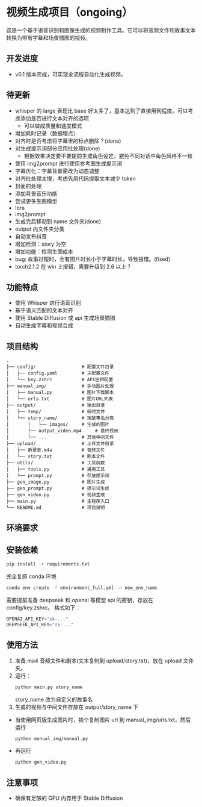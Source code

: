 # 视频生成项目（ongoing）

这是一个基于语音识别和图像生成的视频制作工具。它可以将音频文件和故事文本转换为带有字幕和场景插图的视频。

## 开发进度

- v0.1 版本完成，可实现全流程自动化生成视频。

## 待更新

- whisper 的 large 表现比 base 好太多了，基本达到了直接用到程度。可以考虑添加是否进行文本对齐的选项
  - 可以做成质量和速度模式
- 增加耗时记录（数据埋点）
- 对齐时是否考虑将字幕里的标点删除？(done)
- 对生成提示词部分应用批处理(done)
  - 根据效果决定要不要提前生成角色设定，避免不同对话中角色风格不一致
- 使用 img2prompt 进行使用参考图生成提示词
- 字幕优化：字幕背景需改为动态调整
- 对齐批处理太慢，考虑先用代码提取文本减少 token
- 封面的处理
- 添加背景音乐功能
- 尝试更多生图模型
- lora
- img2prompt
- 生成完后移动到 name 文件夹(done)
- output 内文件夹分类
- 自动发布抖音
- 增加检测：story 为空
- 增加功能：检测生图成本
- bug: 故事过短时，会有图片时长小于字幕时长，导致报错。(fixed)
- torch2.1.2 在 win 上报错，需要升级到 2.6 以上？

## 功能特点

- 使用 Whisper 进行语音识别
- 基于语义匹配的文本对齐
- 使用 Stable Diffusion 或 api 生成场景插图
- 自动生成字幕和视频合成

## 项目结构

```
.
├── config/                 # 配置文件目录
│   ├── config.yaml         # 主配置文件
│   └── key.zshrc           # API密钥配置
├── manual_img/             # 手动图片处理
│   ├── manual.py           # 图片下载脚本
│   └── urls.txt            # 图片URL列表
├── output/                 # 输出目录
│   ├── temp/               # 临时文件
│   └── story_name/         # 按故事名分类
│       │   ├── images/     # 生成的图片
│       ├── output_video.mp4     # 最终视频
│       └── ...             # 其他中间文件
├── upload/                 # 上传文件目录
│   ├── 新录音.m4a           # 音频文件
│   └── story.txt           # 剧本文件
├── utils/                  # 工具函数
│   ├── tools.py            # 通用工具
│   └── prompt.py           # 存放提示词
├── gen_image.py            # 图片生成
├── gen_prompt.py           # 提示词生成
├── gen_video.py            # 视频生成
├── main.py                 # 主程序入口
└── README.md               # 项目说明
```

## 环境要求

## 安装依赖

```bash
pip install -r requirements.txt
```

完全复原 conda 环境

```bash
conda env create -f environment_full.yml -n new_env_name
```

需要提前准备 deepseek 和 openai 等模型 api 的密钥，存放在 config/key.zshrc。
格式如下：

```python
OPENAI_API_KEY="sk-..."
DEEPSEEK_API_KEY="sk-..."
```

## 使用方法

1. 准备.ma4 音频文件和剧本(文本复制到 upload/story.txt)，放在 upload 文件夹。
2. 运行：
   ```bash
   python main.py story_name
   ```
   story_name 改为自定义的故事名
3. 生成的视频与中间文件存放在 output/story_name 下

- 当使用网页版生成图片时，挨个复制图片 url 到 manual_img/urls.txt，然后运行
  ```bash
  python manual_img/manual.py
  ```
- 再运行
  ```bash
  python gen_video.py
  ```

## 注意事项

- 确保有足够的 GPU 内存用于 Stable Diffusion
